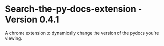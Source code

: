 # Search-the-py-docs-extension - Version 0.4.1
A chrome extension to dynamically change the version of the pydocs you're viewing.
